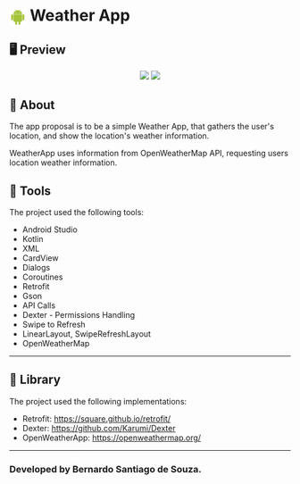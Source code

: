 
# <img align="center" alt="Daniel-HTML" height="30" width="30" src="https://raw.githubusercontent.com/devicons/devicon/master/icons/android/android-original.svg"> Weather App
</div>


## 🖥 Preview

<div align="center">

<img src="https://raw.githubusercontent.com/bernardosan/images/main/WeatherApp/gif_weather_app_light.gif" width="300">
<img src="https://raw.githubusercontent.com/bernardosan/images/main/WeatherApp/gif_weather_app_dark.gif" width="300">

</div>

## 📖 About

The app proposal is to be a simple Weather App, that gathers the user's location, and show the location's weather information.

WeatherApp uses information from OpenWeatherMap API, requesting users location weather information.

## 🚀 Tools

The project used the following tools:

- Android Studio
- Kotlin
- XML
- CardView
- Dialogs
- Coroutines
- Retrofit
- Gson
- API Calls
- Dexter - Permissions Handling
- Swipe to Refresh
- LinearLayout, SwipeRefreshLayout
- OpenWeatherMap


---


## 🚀 Library

The project used the following implementations:

- Retrofit: https://square.github.io/retrofit/
- Dexter: https://github.com/Karumi/Dexter
- OpenWeatherApp: https://openweathermap.org/


---

### Developed by Bernardo Santiago de Souza.
